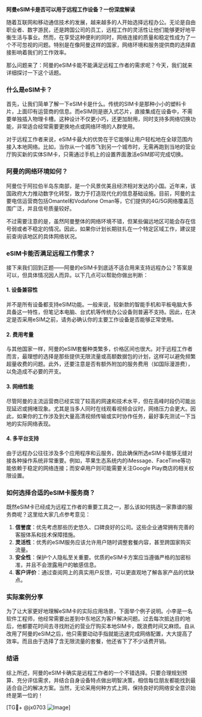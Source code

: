 **阿曼eSIM卡是否可以用于远程工作设备？一份深度解读**

随着互联网和移动通信技术的发展，越来越多的人开始选择远程办公。无论是自由职业者、数字游民，还是跨国公司的员工，远程工作的灵活性让他们能够更好地平衡生活与事业。然而，在享受这种便利的同时，网络连接的质量和稳定性成为了一个不可忽视的问题。特别是在像阿曼这样的国家，网络环境和服务提供商的选择直接影响着我们的工作效率。

那么问题来了：阿曼的eSIM卡能不能满足远程工作者的需求呢？今天，我们就来详细探讨一下这个话题。

### 什么是eSIM卡？

首先，让我们简单了解一下eSIM卡是什么。传统的SIM卡是那种小小的塑料卡片，上面印有运营商的信息。而eSIM则是嵌入式芯片，直接集成在设备中，不需要单独插入物理卡槽。这种设计不仅更小巧，还更加耐用，同时支持多网络切换功能，非常适合经常需要更换地点或网络环境的人群使用。

对于远程工作者来说，eSIM卡最大的优势在于它能够让用户轻松地在全球范围内接入本地网络。比如，当你从一个城市飞到另一个城市时，无需再跑到当地的营业厅购买新的实体SIM卡，只需通过手机上的设置界面激活eSIM即可完成切换。

### 阿曼的网络环境如何？

阿曼位于阿拉伯半岛东南部，是一个风景优美且经济相对发达的小国。近年来，该国政府大力推动数字化转型，致力于打造现代化的信息基础设施。目前，阿曼的主要电信运营商包括Omantel和Vodafone Oman等，它们提供的4G/5G网络覆盖范围广泛，并且信号质量较好。

不过需要注意的是，虽然阿曼整体的网络环境不错，但某些偏远地区可能会存在信号弱或者不稳定的情况。因此，如果你计划长期驻扎在一个特定区域工作，建议提前查询该地区的具体网络状况。

### eSIM卡能否满足远程工作需求？

接下来我们回到正题——阿曼的eSIM卡到底适不适合用来支持远程办公？答案是可以，但具体情况因人而异。以下几点可以帮助你做出判断：

#### 1. 设备兼容性
并不是所有设备都支持eSIM功能。一般来说，较新款的智能手机和平板电脑大多具备这一特性，但笔记本电脑、台式机等传统办公设备则普遍不支持。因此，在决定是否采用eSIM之前，请务必确认你的主要工作设备是否能够正常使用。

#### 2. 费用考量
与其他国家一样，阿曼的eSIM套餐种类繁多，价格区间也很大。对于远程工作者而言，最理想的选择是那些提供无限流量或高额数据包的计划，这样可以避免频繁超量收费的问题。此外，还要注意是否有额外附加的服务费用（如国际漫游费），以免造成不必要的开支。

#### 3. 网络性能
尽管阿曼的主流运营商已经实现了较高的网速和技术水平，但在高峰时段仍可能出现延迟或拥堵现象。尤其是当多人同时在线观看视频会议时，网络压力会更大。因此，如果你的工作涉及到大量高清视频传输或实时协作任务，最好事先测试一下当地的实际网络表现。

#### 4. 多平台支持
由于远程办公往往涉及多个应用程序和云服务，因此确保所选eSIM卡能够无缝对接各种操作系统非常重要。例如，苹果生态系统内的iMessage、FaceTime等功能依赖于稳定的网络连接；而安卓用户则可能需要关注Google Play商店的相关权限设置。

### 如何选择合适的eSIM卡服务商？

既然eSIM卡已经成为远程工作者的重要工具之一，那么该如何挑选一家靠谱的服务商呢？这里给大家几点参考意见：

1. **信誉度**：优先考虑那些历史悠久、口碑良好的公司。这些企业通常拥有完善的客服体系和技术保障措施。
2. **灵活性**：优秀的eSIM服务应该允许用户随时调整套餐内容，甚至跨国家购买流量。
3. **安全性**：保护个人隐私至关重要。优质的eSIM卡方案应当遵循严格的加密标准，并且不会泄露用户的敏感信息。
4. **客户评价**：通过查阅网上的真实用户反馈，可以更直观地了解各家产品的优缺点。

### 实际案例分享

为了让大家更好地理解eSIM卡的实际应用场景，下面举个例子说明。小李是一名软件工程师，他经常需要出差到中东地区为客户解决问题。过去每次抵达目的地后，他都要花时间去寻找附近的营业厅购买本地SIM卡，既浪费时间又麻烦。自从改用了阿曼的eSIM之后，他只需要动动手指就能迅速完成网络配置，大大提高了效率。而且由于选择了含无限流量的套餐，他还省下了不少话费开销。

### 结语

综上所述，阿曼的eSIM卡确实是远程工作者的一个不错选择。只要合理规划预算、充分评估需求，并结合自身设备特点做出明智决策，相信每位朋友都能找到最适合自己的解决方案。当然，无论采用何种方式上网，保持良好的网络安全意识始终是第一位的！

[TG💪+ @jx0703 ![Image](https://github.com/user-attachments/assets/dbca1d08-cadb-493c-b0ec-ad6f7a83f270)]